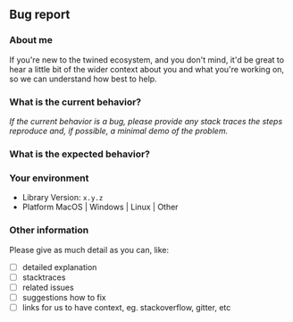 ## Bug report

### About me

If you're new to the twined ecosystem, and you don't mind, it'd be great to hear a little bit of the wider context about
you and what you're working on, so we can understand how best to help.


### What is the current behavior?

*If the current behavior is a bug, please provide any stack traces the steps reproduce and, if possible, a minimal demo of the problem.*


### What is the expected behavior?


### Your environment

  - Library Version: `x.y.z`
  - Platform MacOS | Windows | Linux | Other


### Other information

Please give as much detail as you can, like:

- [ ] detailed explanation
- [ ] stacktraces
- [ ] related issues
- [ ] suggestions how to fix
- [ ] links for us to have context, eg. stackoverflow, gitter, etc
